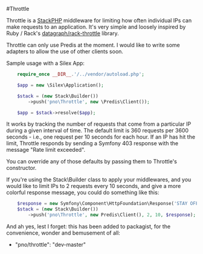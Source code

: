 #Throttle

Throttle is a [StackPHP](http://www.stackphp.com) middleware for limiting how often individual IPs can make requests to an application. It's very simple and loosely inspired by Ruby / Rack's [datagraph/rack-throttle](https://github.com/datagraph/rack-throttle) library.

Throttle can only use Predis at the moment. I would like to write some adapters to allow the use of other clients soon. 

Sample usage with a Silex App:

```php
    require_once __DIR__.'/../vendor/autoload.php';

    $app = new \Silex\Application();

    $stack = (new Stack\Builder())
	    ->push('pno\Throttle', new \Predis\Client());

    $app = $stack->resolve($app);
```

It works by tracking the number of requests that come from a particular IP during a given interval of time. The default limit is 360 requests per 3600 seconds - i.e., one request per 10 seconds for each hour. If an IP has hit the limit, Throttle responds by sending a Symfony 403 response with the message "Rate limit exceeded".

You can override any of those defaults by passing them to Throttle's constructor.

If you're using the Stack\Builder class to apply your middlewares, and you would like to limit IPs to 2 requests every 10 seconds, and give a more colorful response message, you could do something like this:

```php
    $response = new Symfony\Component\HttpFoundation\Response('STAY OFF MY LAWN!!! >:(', 403);
    $stack = (new Stack\Builder())
        ->push('pno\Throttle', new Predis\Client(), 2, 10, $response);
```

And ah yes, lest I forget: this has been added to packagist, for the convenience, wonder and bemusement of all:

 * "pno/throttle": "dev-master"

